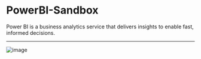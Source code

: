 # PowerBI-Sandbox
Power BI is a business analytics service that delivers insights to enable fast, informed decisions.
***
![image](https://user-images.githubusercontent.com/19554935/49619449-99722d80-f98a-11e8-9375-8ff92a18ffb5.png)
